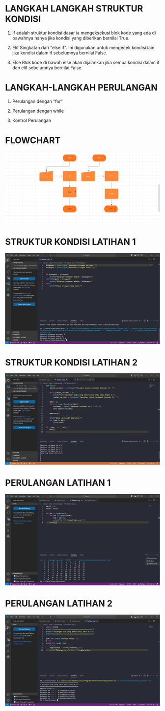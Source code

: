# LANGKAH LANGKAH STRUKTUR KONDISI
  
1. if adalah struktur kondisi dasar ia mengeksekusi blok kode yang ada di bawahnya hanya jika kondisi yang diberikan bernilai True.

2. Elif Singkatan dari "else if". Ini digunakan untuk mengecek kondisi lain jika kondisi dalam if sebelumnya bernilai False.

3. Else Blok kode di bawah else akan dijalankan jika semua kondisi dalam if dan elif sebelumnya bernilai False.


# LANGKAH-LANGKAH PERULANGAN

1. Perulangan dengan "for"

2. Perulangan dengan while

3. Kontrol Perulangan
   

# FLOWCHART
![gambar](ss5.png)

# STRUKTUR KONDISI LATIHAN 1
![gambar](ss1.png)

# STRUKTUR KONDISI LATIHAN 2
![gambar](ss2.png)

# PERULANGAN LATIHAN 1
![gambar](ss4.png)

# PERULANGAN LATIHAN 2
![gambar](ss3.png)
